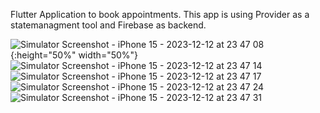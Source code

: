 Flutter Application to book appointments. This app is  using Provider as a statemanagment tool and Firebase as backend.


![Simulator Screenshot - iPhone 15 - 2023-12-12 at 23 47 08](https://github.com/anojnatk/bookingApp/assets/122068900/ac85e182-6c63-4686-9435-1842e3656c92){:height="50%" width="50%"}
![Simulator Screenshot - iPhone 15 - 2023-12-12 at 23 47 14](https://github.com/anojnatk/bookingApp/assets/122068900/3a63bbca-8e79-48b8-81f3-3f4b86cc4626)
![Simulator Screenshot - iPhone 15 - 2023-12-12 at 23 47 17](https://github.com/anojnatk/bookingApp/assets/122068900/d01f0ec9-9ef3-4d30-b542-e859e35a22e3)
![Simulator Screenshot - iPhone 15 - 2023-12-12 at 23 47 24](https://github.com/anojnatk/bookingApp/assets/122068900/f3429597-43be-4c2d-8b7a-8ad12339d32d)
![Simulator Screenshot - iPhone 15 - 2023-12-12 at 23 47 31](https://github.com/anojnatk/bookingApp/assets/122068900/b69b7dce-1b08-49fb-8892-c1e812a6f3ab)
